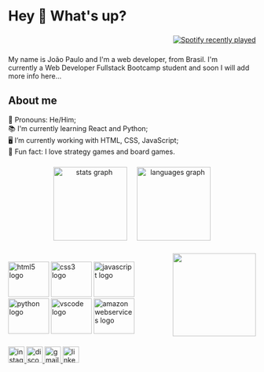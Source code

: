 <h1 align="left">Hey 👋 What's up?</h1>

###
  
<div align="right" width="50%">
  <a href="https://open.spotify.com/user/tukkos">
    <img src="https://spotify-recently-played-readme.vercel.app/api?user=tukkos&width=400" alt="Spotify recently played"  />
  </a>
</div>

###

  <p align="left">My name is João Paulo and I'm a web developer, from Brasil. I'm <br> currently a Web Developer Fullstack Bootcamp student and soon I will add more info here...</p>

  <h2 align="left">About me</h2>

  <p align="left">💬 Pronouns: He/Him;<br>📚 I'm currently learning React and Python;<br>🖥️ I’m currently working with HTML, CSS, JavaScript;<br>🎲 Fun fact: I love strategy games and board games.</p>
 
###

<div align="center">
  <img src="https://github-readme-stats.vercel.app/api?hide_title=false&hide_rank=false&show_icons=true&include_all_commits=true&count_private=true&disable_animations=false&theme=dracula&locale=en&hide_border=false&username=Tukkos" height="150" alt="stats graph"  />
  &nbsp;
  &nbsp;
  <img src="https://github-readme-stats.vercel.app/api/top-langs?locale=en&hide_title=false&layout=compact&card_width=320&langs_count=5&theme=dracula&hide_border=false&username=Tukkos" height="150" alt="languages graph"  />
</div>
 
###

<img align="right" height="169" src="https://c.tenor.com/O1qpwwux1Y4AAAAC/i-regret-nothing-chicken.gif"  />

###

<br>
<div align="left">
  <img src="https://cdn.jsdelivr.net/gh/devicons/devicon/icons/html5/html5-original.svg" height="72" width="83" alt="html5 logo"  />
  <img src="https://cdn.jsdelivr.net/gh/devicons/devicon/icons/css3/css3-original.svg" height="72" width="83" alt="css3 logo"  />
  <img src="https://cdn.jsdelivr.net/gh/devicons/devicon/icons/javascript/javascript-original.svg" height="72" width="83" alt="javascript logo"  />
  <img src="https://cdn.jsdelivr.net/gh/devicons/devicon/icons/python/python-original.svg" height="72" width="83" alt="python logo"  />
  <img src="https://cdn.jsdelivr.net/gh/devicons/devicon/icons/vscode/vscode-original.svg" height="72" width="83" alt="vscode logo"  />
  <img src="https://cdn.jsdelivr.net/gh/devicons/devicon/icons/amazonwebservices/amazonwebservices-original.svg" height="72" width="83" alt="amazonwebservices logo"  />
</div>

###

<div align="left">
  <a href="https://www.instagram.com/tukkos/" target="_blank">
    <img src="https://img.shields.io/static/v1?message=Instagram&logo=instagram&label=&color=E4405F&logoColor=white&labelColor=&style=for-the-badge" height="33" alt="instagram logo"  />
  </a>
  <a href="Tukkos#0487" target="_blank">
    <img src="https://img.shields.io/static/v1?message=Discord&logo=discord&label=&color=7289DA&logoColor=white&labelColor=&style=for-the-badge" height="33" alt="discord logo"  />
  </a>
  <a href="jpfcastro@id.uff.br" target="_blank">
    <img src="https://img.shields.io/static/v1?message=Gmail&logo=gmail&label=&color=D14836&logoColor=white&labelColor=&style=for-the-badge" height="33" alt="gmail logo"  />
  </a>
  <a href="https://www.linkedin.com/in/jo%C3%A3o-paulo-ferreira-de-castro-89591b1a3/" target="_blank">
    <img src="https://img.shields.io/static/v1?message=LinkedIn&logo=linkedin&label=&color=0077B5&logoColor=white&labelColor=&style=for-the-badge" height="33" alt="linkedin logo"  />
  </a>
</div>

###


